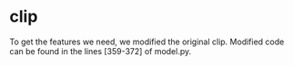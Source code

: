# clip 
To get the features we need, we modified the original clip. Modified code can be found in the lines [359-372] of model.py.
